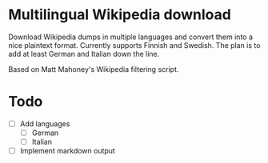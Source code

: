 # Multilingual Wikipedia download

Download Wikipedia dumps in multiple languages and convert them into a nice plaintext format. Currently supports Finnish and Swedish. The plan is to add at least German and Italian down the line.

Based on Matt Mahoney's Wikipedia filtering script.

# Todo

* [ ] Add languages
  * [ ] German
  * [ ] Italian
* [ ] Implement markdown output
